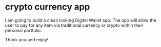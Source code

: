 # crypto currency app #

I am going to build a clean looking Digital Wallet app. The app will allow the user to pay for any item via traditional currency or crypto within their personal portfolio.

Thank you and enjoy!


